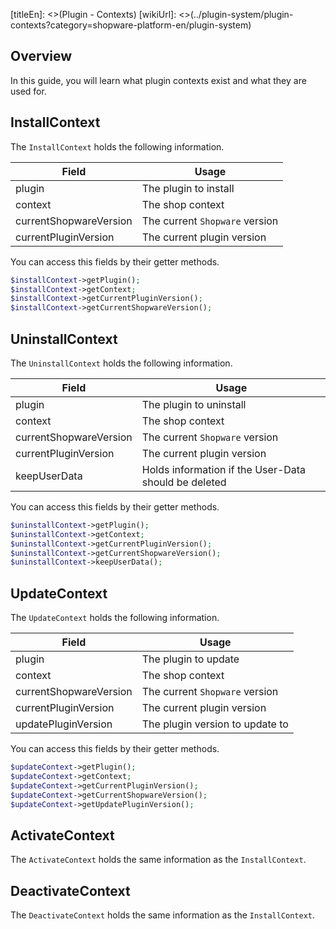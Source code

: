 [titleEn]: <>(Plugin - Contexts)
[wikiUrl]: <>(../plugin-system/plugin-contexts?category=shopware-platform-en/plugin-system)

## Overview
In this guide, you will learn what plugin contexts exist and what they are used for.

## InstallContext
The `InstallContext` holds the following information.

| Field                  | Usage                          |
|------------------------|--------------------------------|
| plugin                 | The plugin to install          |
| context                | The shop context               |
| currentShopwareVersion | The current `Shopware` version |
| currentPluginVersion   | The current plugin version     |


You can access this fields by their getter methods.

```php
$installContext->getPlugin();
$installContext->getContext;
$installContext->getCurrentPluginVersion();
$installContext->getCurrentShopwareVersion();
```

## UninstallContext
The `UninstallContext` holds the following information.

| Field                  | Usage                                                |
|------------------------|------------------------------------------------------|
| plugin                 | The plugin to uninstall                              |
| context                | The shop context                                     |
| currentShopwareVersion | The current `Shopware` version                       |
| currentPluginVersion   | The current plugin version                           |
| keepUserData           | Holds information if the User-Data should be deleted |


You can access this fields by their getter methods.

```php
$uninstallContext->getPlugin();
$uninstallContext->getContext;
$uninstallContext->getCurrentPluginVersion();
$uninstallContext->getCurrentShopwareVersion();
$uninstallContext->keepUserData();
```

## UpdateContext
The `UpdateContext` holds the following information.

| Field                  | Usage                           |
|------------------------|---------------------------------|
| plugin                 | The plugin to update            |
| context                | The shop context                |
| currentShopwareVersion | The current `Shopware` version  |
| currentPluginVersion   | The current plugin version      |
| updatePluginVersion    | The plugin version to update to |


You can access this fields by their getter methods.

```php
$updateContext->getPlugin();
$updateContext->getContext;
$updateContext->getCurrentPluginVersion();
$updateContext->getCurrentShopwareVersion();
$updateContext->getUpdatePluginVersion();
```

## ActivateContext
The `ActivateContext` holds the same information as the `InstallContext`.

## DeactivateContext
The `DeactivateContext` holds the same information as the `InstallContext`.